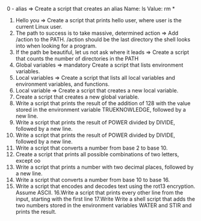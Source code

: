 0 - alias => Create a script that creates an alias Name: ls Value: rm *
1.  Hello you => Create a script that prints hello user, where user is the current Linux user.
2. The path to success is to take massive, determined action => Add /action to the PATH. /action should be the last directory the shell looks into when looking for a program.
3. If the path be beautiful, let us not ask where it leads => Create a script that counts the number of directories in the PATH
4. Global variables => mandatory
Create a script that lists environment variables.
5. Local variables  => Create a script that lists all local variables and environment variables, and functions.
6. Local variable => Create a script that creates a new local variable.
7. Create a script that creates a new global variable.
8. Write a script that prints the result of the addition of 128 with the value stored in the environment variable TRUEKNOWLEDGE, followed by a new line.
9. Write a script that prints the result of POWER divided by DIVIDE, followed by a new line.
10. Write a script that prints the result of POWER divided by DIVIDE, followed by a new line.
11. Write a script that converts a number from base 2 to base 10.
12. Create a script that prints all possible combinations of two letters, except oo
13. Write a script that prints a number with two decimal places, followed by a new line.
14. Write a script that converts a number from base 10 to base 16.
15. Write a script that encodes and decodes text using the rot13 encryption. Assume ASCII.
16.Write a script that prints every other line from the input, starting with the first line
17.Write Write a shell script that adds the two numbers stored in the environment variables WATER and STIR and prints the result. 
